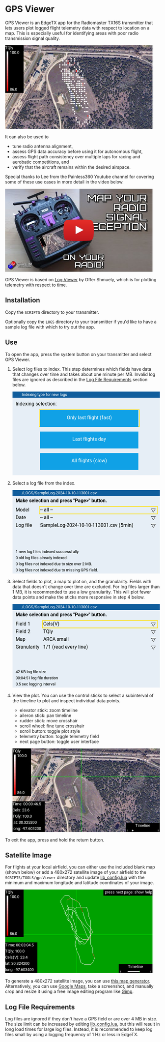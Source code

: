 # GPS Viewer

GPS Viewer is an EdgeTX app for the Radiomaster TX16S transmitter that lets users plot logged flight telemetry data with respect to location on a map.  This is especially useful for identifying areas with poor radio transmission signal quality.

![screenshot](images/screenshot_points.png)

It can also be used to
- tune radio antenna alignment,
- assess GPS data accuracy before using it for autonomous flight,
- assess flight path consistency over multiple laps for racing and aerobatic competitions, and
- verify that the aircraft remains within the desired airspace.

Special thanks to Lee from the Painless360 Youtube channel for covering some of these use cases in more detail in the video below.

[![Painless360 Youtube Review Video](images/review_video_thumbnail.jpg)](https://www.youtube.com/watch?v=e8nbd5bs0Eg)

GPS Viewer is based on [Log Viewer](https://github.com/offer-shmuely/edgetx-x10-scripts/wiki/LogViewer) by Offer Shmuely, which is for plotting telemetry with respect to time.

## Installation

Copy the `SCRIPTS` directory to your transmitter.

Optionally copy the `LOGS` directory to your transmitter if you'd like to have a sample log file with which to try out the app.

## Use

To open the app, press the system button on your transmitter and select GPS Viewer.

1. Select log files to index.  This step determines which fields have data that changes over time and takes about one minute per MB.  Invalid log files are ignored as described in the [Log File Requirements](#log-file-requirements) section below.

    ![screenshot](images/step_01.png)

2. Select a log file from the index.

    ![screenshot](images/step_02.png)

3. Select fields to plot, a map to plot on, and the granularity.  Fields with data that doesn't change over time are excluded.  For log files larger than 1 MB, it is recommended to use a low granularity.  This will plot fewer data points and make the sticks more responsive in step 4 below.

    ![screenshot](images/step_03.png)

4. View the plot.  You can use the control sticks to select a subinterval of the timeline to plot and inspect individual data points.

    - elevator stick: zoom timeline
    - aileron stick: pan timeline
    - rudder stick: move crosshair
    - scroll wheel: fine tune crosshair
    - scroll button: toggle plot style
    - telemetry button: toggle telemetry field
    - next page button: toggle user interface

    ![screenshot](images/step_04.png)

To exit the app, press and hold the return button.

## Satellite Image

For flights at your local airfield, you can either use the included blank map (shown below) or add a 480x272 satellite image of your airfield to the `SCRIPTS/TOOLS/gpsViewer` directory and update [lib_config.lua](SCRIPTS/TOOLS/gpsViewer/lib_config.lua) with the minimum and maximum longitude and latitude coordinates of your image.

![screenshot](images/blank_map.png)

To generate a 480x272 satellite image, you can use [this map generator](https://ethosmap.hobby4life.nl/).  Alternatively, you can use [Google Maps](https://www.google.com/maps), take a screenshot, and manually crop and resize it using a free image editing program like [Gimp](https://www.gimp.org/).

## Log File Requirements

Log files are ignored if they don't have a GPS field or are over 4 MB in size.  The size limit can be increased by editing [lib_config.lua](SCRIPTS/TOOLS/gpsViewer/lib_config.lua), but this will result in long load times for large log files.  Instead, it is recommended to keep log files small by using a logging frequency of 1 Hz or less in EdgeTX.
